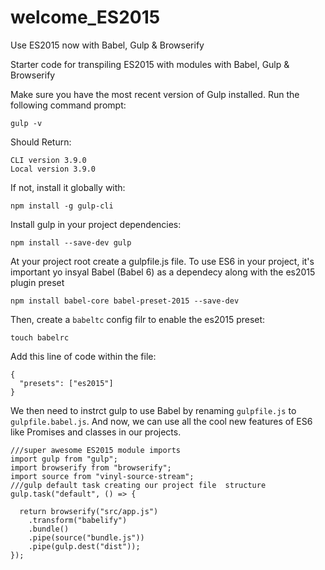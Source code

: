 # welcome_ES2015
Use ES2015 now with Babel, Gulp & Browserify

Starter code for transpiling ES2015 with modules with Babel, Gulp & Browserify

Make sure you have the most recent version of Gulp installed.  Run the following command prompt:

`gulp -v`

Should Return:
```
CLI version 3.9.0
Local version 3.9.0
```
If not, install it globally with:

`npm install -g gulp-cli`

Install gulp in your project dependencies:

`npm install --save-dev gulp`

At your project root create a gulpfile.js file.  To use ES6 in your project, it's important yo insyal Babel (Babel 6) as a dependecy along with the es2015 plugin preset
```
npm install babel-core babel-preset-2015 --save-dev
```
Then, create a `babeltc` config filr to enable the es2015 preset:
```
touch babelrc
```
Add this line of code within the file:
```
{
  "presets": ["es2015"]
}
```
We then need to instrct gulp to use Babel by renaming `gulpfile.js` to `gulpfile.babel.js`.  And now, we can use all the cool new features of ES6 like Promises and classes in our projects.  

```
///super awesome ES2015 module imports
import gulp from "gulp";
import browserify from "browserify";
import source from "vinyl-source-stream";
///gulp default task creating our project file  structure
gulp.task("default", () => {

  return browserify("src/app.js")
    .transform("babelify")
    .bundle()
    .pipe(source("bundle.js"))
    .pipe(gulp.dest("dist"));
});
```
